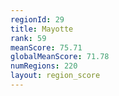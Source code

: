 ```yaml
---
regionId: 29
title: Mayotte
rank: 59
meanScore: 75.71
globalMeanScore: 71.78
numRegions: 220
layout: region_score
---
```

